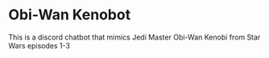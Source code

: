 # Obi-Wan Kenobot
This is a discord chatbot that mimics Jedi Master Obi-Wan Kenobi from Star Wars episodes 1-3
